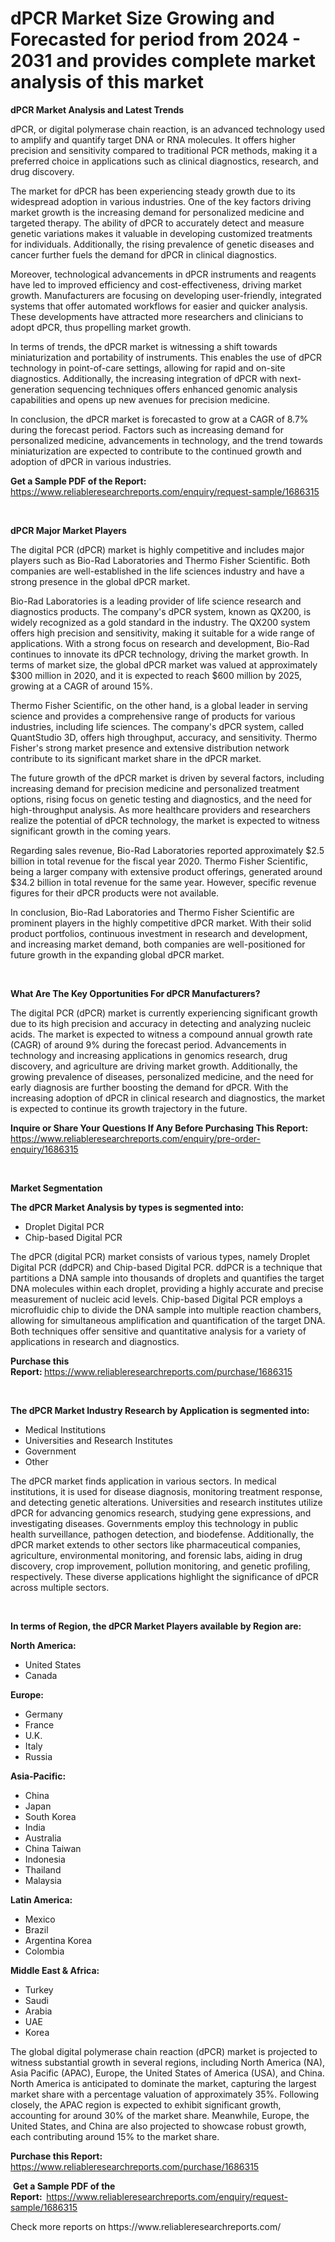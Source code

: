 <p><h1>dPCR Market Size Growing and Forecasted for period from 2024 - 2031 and provides complete market analysis of this market</h1></p><p><strong>dPCR Market Analysis and Latest Trends</strong></p>
<p><p>dPCR, or digital polymerase chain reaction, is an advanced technology used to amplify and quantify target DNA or RNA molecules. It offers higher precision and sensitivity compared to traditional PCR methods, making it a preferred choice in applications such as clinical diagnostics, research, and drug discovery.</p><p>The market for dPCR has been experiencing steady growth due to its widespread adoption in various industries. One of the key factors driving market growth is the increasing demand for personalized medicine and targeted therapy. The ability of dPCR to accurately detect and measure genetic variations makes it valuable in developing customized treatments for individuals. Additionally, the rising prevalence of genetic diseases and cancer further fuels the demand for dPCR in clinical diagnostics.</p><p>Moreover, technological advancements in dPCR instruments and reagents have led to improved efficiency and cost-effectiveness, driving market growth. Manufacturers are focusing on developing user-friendly, integrated systems that offer automated workflows for easier and quicker analysis. These developments have attracted more researchers and clinicians to adopt dPCR, thus propelling market growth.</p><p>In terms of trends, the dPCR market is witnessing a shift towards miniaturization and portability of instruments. This enables the use of dPCR technology in point-of-care settings, allowing for rapid and on-site diagnostics. Additionally, the increasing integration of dPCR with next-generation sequencing techniques offers enhanced genomic analysis capabilities and opens up new avenues for precision medicine.</p><p>In conclusion, the dPCR market is forecasted to grow at a CAGR of 8.7% during the forecast period. Factors such as increasing demand for personalized medicine, advancements in technology, and the trend towards miniaturization are expected to contribute to the continued growth and adoption of dPCR in various industries.</p></p>
<p><strong>Get a Sample PDF of the Report:&nbsp;</strong> <a href="https://www.reliableresearchreports.com/enquiry/request-sample/1686315">https://www.reliableresearchreports.com/enquiry/request-sample/1686315</a></p>
<p>&nbsp;</p>
<p><strong>dPCR Major Market Players</strong></p>
<p><p>The digital PCR (dPCR) market is highly competitive and includes major players such as Bio-Rad Laboratories and Thermo Fisher Scientific. Both companies are well-established in the life sciences industry and have a strong presence in the global dPCR market.</p><p>Bio-Rad Laboratories is a leading provider of life science research and diagnostics products. The company's dPCR system, known as QX200, is widely recognized as a gold standard in the industry. The QX200 system offers high precision and sensitivity, making it suitable for a wide range of applications. With a strong focus on research and development, Bio-Rad continues to innovate its dPCR technology, driving the market growth. In terms of market size, the global dPCR market was valued at approximately $300 million in 2020, and it is expected to reach $600 million by 2025, growing at a CAGR of around 15%.</p><p>Thermo Fisher Scientific, on the other hand, is a global leader in serving science and provides a comprehensive range of products for various industries, including life sciences. The company's dPCR system, called QuantStudio 3D, offers high throughput, accuracy, and sensitivity. Thermo Fisher's strong market presence and extensive distribution network contribute to its significant market share in the dPCR market.</p><p>The future growth of the dPCR market is driven by several factors, including increasing demand for precision medicine and personalized treatment options, rising focus on genetic testing and diagnostics, and the need for high-throughput analysis. As more healthcare providers and researchers realize the potential of dPCR technology, the market is expected to witness significant growth in the coming years.</p><p>Regarding sales revenue, Bio-Rad Laboratories reported approximately $2.5 billion in total revenue for the fiscal year 2020. Thermo Fisher Scientific, being a larger company with extensive product offerings, generated around $34.2 billion in total revenue for the same year. However, specific revenue figures for their dPCR products were not available.</p><p>In conclusion, Bio-Rad Laboratories and Thermo Fisher Scientific are prominent players in the highly competitive dPCR market. With their solid product portfolios, continuous investment in research and development, and increasing market demand, both companies are well-positioned for future growth in the expanding global dPCR market.</p></p>
<p>&nbsp;</p>
<p><strong>What Are The Key Opportunities For dPCR Manufacturers?</strong></p>
<p><p>The digital PCR (dPCR) market is currently experiencing significant growth due to its high precision and accuracy in detecting and analyzing nucleic acids. The market is expected to witness a compound annual growth rate (CAGR) of around 9% during the forecast period. Advancements in technology and increasing applications in genomics research, drug discovery, and agriculture are driving market growth. Additionally, the growing prevalence of diseases, personalized medicine, and the need for early diagnosis are further boosting the demand for dPCR. With the increasing adoption of dPCR in clinical research and diagnostics, the market is expected to continue its growth trajectory in the future.</p></p>
<p><strong>Inquire or Share Your Questions If Any Before Purchasing This Report:</strong> <a href="https://www.reliableresearchreports.com/enquiry/pre-order-enquiry/1686315">https://www.reliableresearchreports.com/enquiry/pre-order-enquiry/1686315</a></p>
<p>&nbsp;</p>
<p><strong>Market Segmentation</strong></p>
<p><strong>The dPCR Market Analysis by types is segmented into:</strong></p>
<p><ul><li>Droplet Digital PCR</li><li>Chip-based Digital PCR</li></ul></p>
<p><p>The dPCR (digital PCR) market consists of various types, namely Droplet Digital PCR (ddPCR) and Chip-based Digital PCR. ddPCR is a technique that partitions a DNA sample into thousands of droplets and quantifies the target DNA molecules within each droplet, providing a highly accurate and precise measurement of nucleic acid levels. Chip-based Digital PCR employs a microfluidic chip to divide the DNA sample into multiple reaction chambers, allowing for simultaneous amplification and quantification of the target DNA. Both techniques offer sensitive and quantitative analysis for a variety of applications in research and diagnostics.</p></p>
<p><strong>Purchase this Report:&nbsp;</strong><a href="https://www.reliableresearchreports.com/purchase/1686315">https://www.reliableresearchreports.com/purchase/1686315</a></p>
<p>&nbsp;</p>
<p><strong>The dPCR Market Industry Research by Application is segmented into:</strong></p>
<p><ul><li>Medical Institutions</li><li>Universities and Research Institutes</li><li>Government</li><li>Other</li></ul></p>
<p><p>The dPCR market finds application in various sectors. In medical institutions, it is used for disease diagnosis, monitoring treatment response, and detecting genetic alterations. Universities and research institutes utilize dPCR for advancing genomics research, studying gene expressions, and investigating diseases. Governments employ this technology in public health surveillance, pathogen detection, and biodefense. Additionally, the dPCR market extends to other sectors like pharmaceutical companies, agriculture, environmental monitoring, and forensic labs, aiding in drug discovery, crop improvement, pollution monitoring, and genetic profiling, respectively. These diverse applications highlight the significance of dPCR across multiple sectors.</p></p>
<p>&nbsp;</p>
<p><strong>In terms of Region, the dPCR Market Players available by Region are:</strong></p>
<p>
    <p> <strong> North America: </strong>
        <ul>
            <li>United States</li>
            <li>Canada</li>
        </ul>
        </p> 
    <p> <strong> Europe: </strong>
        <ul>
            <li>Germany</li>
            <li>France</li>
            <li>U.K.</li>
            <li>Italy</li>
            <li>Russia</li>
        </ul>
        </p> 
    <p> <strong> Asia-Pacific: </strong>
        <ul>
            <li>China</li>
            <li>Japan</li>
            <li>South Korea</li>
            <li>India</li>
            <li>Australia</li>
            <li>China Taiwan</li>
            <li>Indonesia</li>
            <li>Thailand</li>
            <li>Malaysia</li>
        </ul>
        </p> 
    <p> <strong> Latin America: </strong>
        <ul>
            <li>Mexico</li>
            <li>Brazil</li>
            <li>Argentina Korea</li>
            <li>Colombia</li>
        </ul>
        </p> 
    <p> <strong> Middle East & Africa: </strong>
        <ul>
            <li>Turkey</li>
            <li>Saudi</li>
            <li>Arabia</li>
            <li>UAE</li>
            <li>Korea</li>
        </ul>
    </p>
    </p>
<p><p>The global digital polymerase chain reaction (dPCR) market is projected to witness substantial growth in several regions, including North America (NA), Asia Pacific (APAC), Europe, the United States of America (USA), and China. North America is anticipated to dominate the market, capturing the largest market share with a percentage valuation of approximately 35%. Following closely, the APAC region is expected to exhibit significant growth, accounting for around 30% of the market share. Meanwhile, Europe, the United States, and China are also projected to showcase robust growth, each contributing around 15% to the market share.</p></p>
<p><strong>Purchase this Report: </strong><a href="https://www.reliableresearchreports.com/purchase/1686315">https://www.reliableresearchreports.com/purchase/1686315</a></p>
<p>&nbsp;<strong>Get a Sample PDF of the Report:&nbsp;&nbsp;</strong><a href="https://www.reliableresearchreports.com/enquiry/request-sample/1686315">https://www.reliableresearchreports.com/enquiry/request-sample/1686315</a></p>
<p><strong></strong></p>
<p>Check more reports on https://www.reliableresearchreports.com/</p>